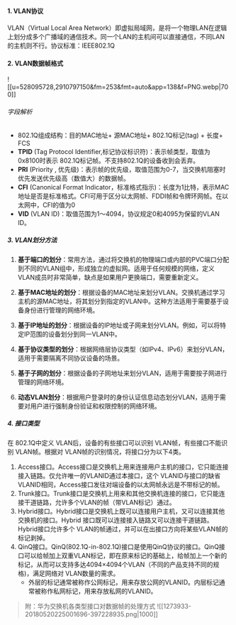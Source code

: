 #### 1. VLAN协议
VLAN（Virtual Local Area Network）即虚拟局域网，是将一个物理LAN在逻辑上划分成多个广播域的通信技术。同一个LAN的主机间可以直接通信，不同LAN的主机则不行。协议标准：IEEE802.1Q

#### 2. VLAN数据帧格式
![[u=528095728,2910797150&fm=253&fmt=auto&app=138&f=PNG.webp|700]]
###### 字段解析
- 802.1Q组成结构：目的MAC地址+ 源MAC地址+ 802.1Q标记(tag) + 长度+ FCS
- **TPID** (Tag Protocol Identifier,标记协议标识符)：表示帧类型，取值为0x8100时表示 802.1Q标记帧。不支持802.1Q的设备收到会丢弃。
- **PRI** (Priority , 优先级)：表示帧的优先级，取值范围为0-7，当交换机阻塞时优先发送优先级高（数值大）的数据帧。
- **CFI** (Canonical Format Indicator，标准格式指示)：长度为1比特，表示MAC地址是否是标准格式。CFI可用于区分以太网帧、FDDI帧和令牌环网帧。在以太网中，CFI的值为0
- **VID** (VLAN ID)：取值范围为1～4094，协议规定0和4095为保留的VLAN ID。

##### 3. VLAN划分方法
1. **基于端口的划分**‌：常用方法，通过将交换机的物理端口或内部的PVC端口分配到不同的VLAN组中，形成独立的虚拟网。适用于任何规模的网络，定义VLAN成员时非常简单，缺点是如果用户更换端口，需要重新定义。‌

2. ‌**基于MAC地址的划分**‌：根据设备的MAC地址来划分VLAN。交换机通过学习主机的源MAC地址，将其划分到指定的VLAN中。这种方法适用于需要基于设备身份进行管理的网络环境。‌

3. ‌**基于IP地址的划分**‌：根据设备的IP地址或子网来划分VLAN。例如，可以将特定IP范围的设备划分到同一VLAN中。

4. ‌**基于协议类型的划分**‌：根据网络层协议类型（如IPv4、IPv6）来划分VLAN，适用于需要隔离不同协议设备的场景。‌

5. ‌**基于子网的划分**‌：根据设备的子网地址来划分VLAN，适用于需要按子网进行管理的网络环境。
    
6. ‌**动态VLAN划分**‌：根据用户登录时的身份认证信息动态划分VLAN，适用于需要对用户进行强制身份验证和权限控制的网络环境。


##### 4. 接口类型
在 802.1Q中定义 VLAN后，设备的有些接口可以识别 VLAN帧，有些接口不能识别 VLAN帧。根据对 VLAN帧的识别情况，将接口分为以下4类。
1. Access接口。Access接口是交换机上用来连接用户主机的接口，它只能连接接入链路。仅允许唯一的VLANID通过本接口，这个 VLANID与接口的缺省 VLANID相同，Access接口发往对端设备的以太网帧永远是不带标记的帧。
2. Trunk接口。Trunk接口是交换机上用来和其他交换机连接的接口，它只能连接干道链路，允许多个VLAN的帧（带VLAN标记）通过。
3. Hybrid接口。Hybrid接口是交换机上既可以连接用户主机，又可以连接其他交换机的接口。Hybrid 接口既可以连接接入链路又可以连接干道链路。Hybrid接口允许多个 VLAN的帧通过，并可以在出接口方向将某些VLAN帧的标记剥掉。
4. QinQ接口。QinQ(802.1Q-in-802.1Q)接口是使用QinQ协议的接口。QinQ接口可以给帧加上双重VLAN标记，即在原来标记的基础上，给帧加上一个新的标记，从而可以支持多达4094×4094个VLAN（不同的产品支持不同的规格)，满足网络对 VLAN数量的需求。
	- 外层的标记通常被称作公网标记，用来存放公网的VLANID。内层标记通常被称作私网标记，用来存放私网的VLANID。

> 附：华为交换机各类型接口对数据帧的处理方式
![[1273933-20180520225001696-397228935.png|1000]]
